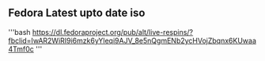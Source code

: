 ## Fedora Latest upto date iso


'''bash
https://dl.fedoraproject.org/pub/alt/live-respins/?fbclid=IwAR2WiRI9i6mzk6yYleqi9AJV_8e5nQgmENb2ycHVojZbqnx6KUwaa4Tmf0c
'''